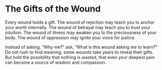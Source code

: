 # The Gifts of the Wound


Every wound holds a gift. The wound of rejection may teach you to anchor your worth internally. The wound of betrayal may teach you to trust your intuition. The wound of illness may awaken you to the preciousness of your body. The wound of oppression may ignite your voice for justice.

Instead of asking, “Why me?” ask, “What is this wound asking me to learn?” Do not rush to find meaning; some wounds take years to reveal their gifts. But hold the possibility that nothing is wasted, that even your deepest pain can become a source of wisdom and compassion.
